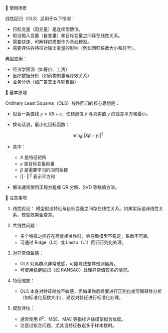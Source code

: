 📌 使用场景

线性回归（OLS）适用于以下情况：

- 目标变量（因变量）是连续型数值。
- 假设输入变量（自变量）和目标变量之间存在线性关系。
- 需要快速、可解释的模型作为基线模型。
- 需要评估各特征对输出变量的影响（例如回归系数大小和符号）。

典型应用：

- 经济学预测（如房价、工资）
- 医疗数据分析（如药物剂量与疗效关系）
- 业务分析（如广告支出与销售额）

📌 基本原理

Ordinary Least Squares（OLS）线性回归的核心思想是：

- 拟合一条直线 $y = X\beta + \varepsilon$，使预测值 $\hat{y}$ 与真实值 $y$ 的残差平方和最小。

- 换句话说，最小化目标函数：

  $$
  \min_\beta ||X\beta - y||^2
  $$

- 其中：

  - $X$ 是特征矩阵
  - $y$ 是目标变量向量
  - $\beta$ 是需要学习的回归系数
  - $||\cdot||^2$ 表示平方和

- 解法通常使用正规方程或 QR 分解、SVD 等数值方法。

📌 注意事项

1. 线性假设： 模型假设特征与目标变量之间存在线性关系。如果实际是非线性关系，模型效果会变差。

2. 共线性问题：

   - 多个特征之间存在高度相关性时，会导致模型不稳定，系数不可靠。
   - 可通过 Ridge（L2）或 Lasso（L1）回归正则化处理。

3. 对异常值敏感：

   - OLS 对离群点非常敏感，可能导致整体预测偏离。
   - 可使用稳健回归（如 RANSAC）处理异常值较多的情况。

4. 特征缩放：

   - OLS 本身对特征缩放不敏感，但如果你后续要进行正则化或可解释性分析（如标准化系数大小），建议对特征进行标准化处理。

5. 模型评估：

   - 通常使用 $R^2$、MSE、MAE 等指标评估模型拟合优度。
   - 注意过拟合问题，尤其当特征数远多于样本数时。
